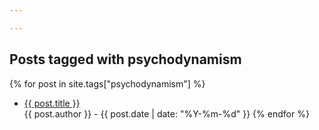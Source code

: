 ```yaml
---

---
```

## Posts tagged with psychodynamism

{% for post in site.tags["psychodynamism"] %}
* <a href="{{ post.url }}">{{ post.title }}</a><br>{{ post.author }} - {{ post.date | date: "%Y-%m-%d" }}
{% endfor %}
  